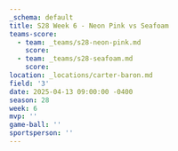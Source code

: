 ```yaml
---
_schema: default
title: S28 Week 6 - Neon Pink vs Seafoam
teams-score:
  - team: _teams/s28-neon-pink.md
    score:
  - team: _teams/s28-seafoam.md
    score:
location: _locations/carter-baron.md
field: '3'
date: 2025-04-13 09:00:00 -0400
season: 28
week: 6
mvp: ''
game-ball: ''
sportsperson: ''
---
```

